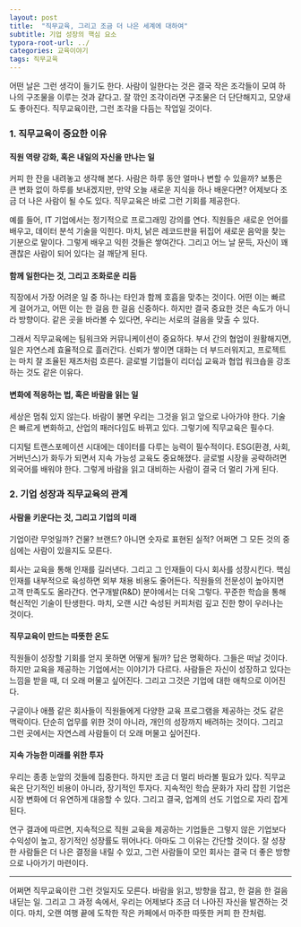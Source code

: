 ```yaml
---
layout: post
title:  "직무교육, 그리고 조금 더 나은 세계에 대하여"
subtitle: 기업 성장의 핵심 요소
typora-root-url: ../
categories: 교육이야기
tags: 직무교육
---
```


어떤 날은 그런 생각이 들기도 한다. 사람이 일한다는 것은 결국 작은 조각들이 모여 하나의 구조물을 이루는 것과 같다고. 잘 깎인 조각이라면 구조물은 더 단단해지고, 모양새도 좋아진다. 직무교육이란, 그런 조각을 다듬는 작업일 것이다.

### 1. 직무교육이 중요한 이유

#### 직원 역량 강화, 혹은 내일의 자신을 만나는 일

커피 한 잔을 내려놓고 생각해 본다. 사람은 하루 동안 얼마나 변할 수 있을까? 보통은 큰 변화 없이 하루를 보내겠지만, 만약 오늘 새로운 지식을 하나 배운다면? 어제보다 조금 더 나은 사람이 될 수도 있다. 직무교육은 바로 그런 기회를 제공한다.

예를 들어, IT 기업에서는 정기적으로 프로그래밍 강의를 연다. 직원들은 새로운 언어를 배우고, 데이터 분석 기술을 익힌다. 마치, 낡은 레코드판을 뒤집어 새로운 음악을 찾는 기분으로 말이다. 그렇게 배우고 익힌 것들은 쌓여간다. 그리고 어느 날 문득, 자신이 꽤 괜찮은 사람이 되어 있다는 걸 깨닫게 된다.

#### 함께 일한다는 것, 그리고 조화로운 리듬

직장에서 가장 어려운 일 중 하나는 타인과 함께 호흡을 맞추는 것이다. 어떤 이는 빠르게 걸어가고, 어떤 이는 한 걸음 한 걸음 신중하다. 하지만 결국 중요한 것은 속도가 아니라 방향이다. 같은 곳을 바라볼 수 있다면, 우리는 서로의 걸음을 맞출 수 있다.

그래서 직무교육에는 팀워크와 커뮤니케이션이 중요하다. 부서 간의 협업이 원활해지면, 일은 자연스레 효율적으로 흘러간다. 신뢰가 쌓이면 대화는 더 부드러워지고, 프로젝트는 마치 잘 조율된 재즈처럼 흐른다. 글로벌 기업들이 리더십 교육과 협업 워크숍을 강조하는 것도 같은 이유다.

#### 변화에 적응하는 법, 혹은 바람을 읽는 일

세상은 멈춰 있지 않는다. 바람이 불면 우리는 그것을 읽고 앞으로 나아가야 한다. 기술은 빠르게 변화하고, 산업의 패러다임도 바뀌고 있다. 그렇기에 직무교육은 필수다.

디지털 트랜스포메이션 시대에는 데이터를 다루는 능력이 필수적이다. ESG(환경, 사회, 거버넌스)가 화두가 되면서 지속 가능성 교육도 중요해졌다. 글로벌 시장을 공략하려면 외국어를 배워야 한다. 그렇게 바람을 읽고 대비하는 사람이 결국 더 멀리 가게 된다.

### 2. 기업 성장과 직무교육의 관계

#### 사람을 키운다는 것, 그리고 기업의 미래

기업이란 무엇일까? 건물? 브랜드? 아니면 숫자로 표현된 실적? 어쩌면 그 모든 것의 중심에는 사람이 있을지도 모른다.

회사는 교육을 통해 인재를 길러낸다. 그리고 그 인재들이 다시 회사를 성장시킨다. 핵심 인재를 내부적으로 육성하면 외부 채용 비용도 줄어든다. 직원들의 전문성이 높아지면 고객 만족도도 올라간다. 연구개발(R&D) 분야에서는 더욱 그렇다. 꾸준한 학습을 통해 혁신적인 기술이 탄생한다. 마치, 오랜 시간 숙성된 커피처럼 깊고 진한 향이 우러나는 것이다.

#### 직무교육이 만드는 따뜻한 온도

직원들이 성장할 기회를 얻지 못하면 어떻게 될까? 답은 명확하다. 그들은 떠날 것이다. 하지만 교육을 제공하는 기업에서는 이야기가 다르다. 사람들은 자신이 성장하고 있다는 느낌을 받을 때, 더 오래 머물고 싶어진다. 그리고 그것은 기업에 대한 애착으로 이어진다.

구글이나 애플 같은 회사들이 직원들에게 다양한 교육 프로그램을 제공하는 것도 같은 맥락이다. 단순히 업무를 위한 것이 아니라, 개인의 성장까지 배려하는 것이다. 그리고 그런 곳에서는 자연스레 사람들이 더 오래 머물고 싶어진다.

#### 지속 가능한 미래를 위한 투자

우리는 종종 눈앞의 것들에 집중한다. 하지만 조금 더 멀리 바라볼 필요가 있다. 직무교육은 단기적인 비용이 아니라, 장기적인 투자다. 지속적인 학습 문화가 자리 잡힌 기업은 시장 변화에 더 유연하게 대응할 수 있다. 그리고 결국, 업계의 선도 기업으로 자리 잡게 된다.

연구 결과에 따르면, 지속적으로 직원 교육을 제공하는 기업들은 그렇지 않은 기업보다 수익성이 높고, 장기적인 성장률도 뛰어나다. 아마도 그 이유는 간단할 것이다. 잘 성장한 사람들은 더 나은 결정을 내릴 수 있고, 그런 사람들이 모인 회사는 결국 더 좋은 방향으로 나아가기 마련이다.

------

어쩌면 직무교육이란 그런 것일지도 모른다. 바람을 읽고, 방향을 잡고, 한 걸음 한 걸음 내딛는 일. 그리고 그 과정 속에서, 우리는 어제보다 조금 더 나아진 자신을 발견하는 것이다. 마치, 오랜 여행 끝에 도착한 작은 카페에서 마주한 따뜻한 커피 한 잔처럼.
